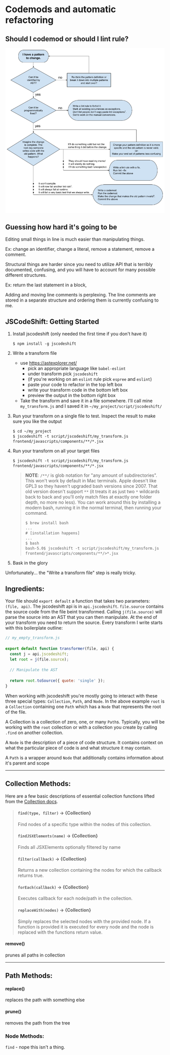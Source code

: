 # Codemods and automatic refactoring

## Should I codemod or should I lint rule?

![Lint rule vs codemod flowchart](img/lint-rule-codemod-flowchart.png)

## Guessing how hard it's going to be

Editing small things in line is much easier than manipulating things.

Ex: change an identifier, change a literal, remove a statement, remove a comment.

Structural things are harder since you need to utilize API that is terribly documented, confusing, and you will have to account for many possible different structures.

Ex: return the last statement in a block,

Adding and moving line comments is perplexing. The line comments are stored in a separate structure and ordering them is currently confusing to me.

## JSCodeShift: Getting Started

1. Install jscodeshift (only needed the first time if you don't have it)
   ```shell
   $ npm install -g jscodeshift
   ```
1. Write a transform file
   - use https://astexplorer.net/
     - pick an appropriate language like `babel-eslint`
     - under transform pick `jscodeshift`
     - (if you're working on an `eslint` rule pick `espree` and `eslint`)
     - paste your code to refactor in the top left box
     - write your transform code in the bottom left box
     - preview the output in the bottom right box
   - Take the transform and save it in a file somewhere. I'll call mine `my_transform.js` and I saved it in `~/my_project/script/jscodeshift/`
1. Run your transform on a single file to test. Inspect the result to make sure you like the output
   ```shell
   $ cd ~/my_project
   $ jscodeshift -t script/jscodeshift/my_transform.js frontend/javascripts/components/**/*.jsx
   ```
1. Run your transform on all your target files

   ```shell
   $ jscodeshift -t script/jscodeshift/my_transform.js frontend/javascripts/components/**/*.jsx
   ```

   > **NOTE**: `/**/` is glob notation for "any amount of subdirectories". This won't work by default in Mac terminals. Apple doesn't like GPL3 so they haven't upgraded bash versions since 2007. That old version doesn't support `**` (it treats it as just two `*` wildcards back to back and you'll only match files at exactly one folder depth, no more no less). You can work around this by installing a modern bash, running it in the normal terminal, then running your command.
   >
   > ```shell
   > $ brew install bash
   > ...
   > # [installation happens]
   > ...
   > $ bash
   > bash-5.0$ jscodeshift -t script/jscodeshift/my_transform.js frontend/javascripts/components/**/>*.jsx
   > ```

1. Bask in the glory

Unfortunately... the "Write a transform file" step is really tricky.

## Ingredients:

Your file should `export default` a function that takes two parameters: `(file, api)`. The jscodeshift api is in `api.jscodeshift`. `file.source` contains the source code from the file beint transformed. Calling `j(file.source)` will parse the source into an AST that you can then manipulate. At the end of your transform you need to return the source. Every transform I write starts with this boilerplate outline:

```js
// my_empty_transform.js

export default function transformer(file, api) {
  const j = api.jscodeshift;
  let root = j(file.source);

  // Manipulate the AST

  return root.toSource({ quote: 'single' });
}
```

When working with jscodeshift you're mostly going to interact with these three special types: `Collection`, `Path`, and `Node`. In the above example `root` is a `Collection` containing one `Path` which has a `Node` that represents the root of the file.

A Collection is a collection of zero, one, or many `Path`s. Typically, you will be working with the `root` collection or with a collection you create by calling `.find` on another collection.

A `Node` is the description of a piece of code structure. It contains context on what the particular piece of code is and what structure it may contain.

A `Path` is a wrapper around `Node` that additionally contains information about it's parent and scope

---

## Collection Methods:

Here are a few basic descriptions of essential collection functions lifted from the [Collection docs](https://rawgit.com/facebook/jscodeshift/master/docs/Collection.html).

> #### `find(type, filter)` → {Collection}
>
> Find nodes of a specific type within the nodes of this collection.
>
> #### `findJSXElements(name)` → {Collection}
>
> Finds all JSXElements optionally filtered by name
>
> #### `filter(callback)` → {Collection}
>
> Returns a new collection containing the nodes for which the callback returns true.
>
> #### `forEach(callback)` → {Collection}
>
> Executes callback for each node/path in the collection.
>
> #### `replaceWith(nodes)` → {Collection}
>
> Simply replaces the selected nodes with the provided node. If a function is provided it is executed for every node and the node is replaced with the functions return value.

#### remove()

prunes all paths in collection

---

## Path Methods:

#### replace()

replaces the path with something else

#### prune()

removes the path from the tree

### Node Methods:

`find` - nope this isn't a thing.
